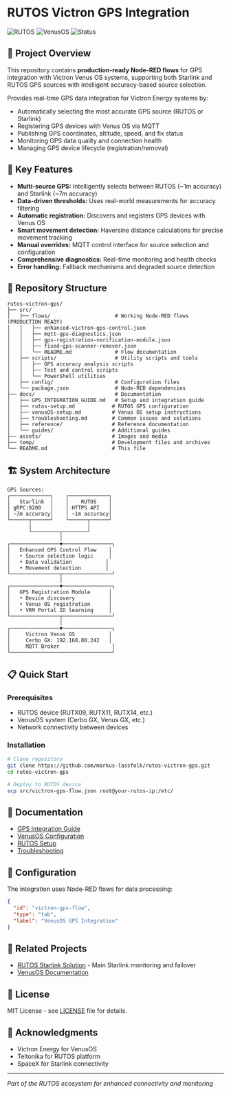 # RUTOS Victron GPS Integration

![RUTOS](https://img.shields.io/badge/RUTOS-Compatible-green)
![VenusOS](https://img.shields.io/badge/VenusOS-Compatible-blue)
![Status](https://img.shields.io/badge/Status-Production_Ready-brightgreen)

## 🎯 Project Overview

This repository contains **production-ready Node-RED flows** for GPS integration with Victron Venus OS systems, supporting both Starlink and RUTOS GPS sources with intelligent accuracy-based source selection.

Provides real-time GPS data integration for Victron Energy systems by:
- Automatically selecting the most accurate GPS source (RUTOS or Starlink)
- Registering GPS devices with Venus OS via MQTT
- Publishing GPS coordinates, altitude, speed, and fix status
- Monitoring GPS data quality and connection health
- Managing GPS device lifecycle (registration/removal)

## 🚀 Key Features

- **Multi-source GPS:** Intelligently selects between RUTOS (~1m accuracy) and Starlink (~7m accuracy)
- **Data-driven thresholds:** Uses real-world measurements for accuracy filtering
- **Automatic registration:** Discovers and registers GPS devices with Venus OS
- **Smart movement detection:** Haversine distance calculations for precise movement tracking
- **Manual overrides:** MQTT control interface for source selection and configuration
- **Comprehensive diagnostics:** Real-time monitoring and health checks
- **Error handling:** Fallback mechanisms and degraded source detection

## 📁 Repository Structure

```
rutos-victron-gps/
├── src/
│   ├── flows/                     # Working Node-RED flows (PRODUCTION READY)
│   │   ├── enhanced-victron-gps-control.json
│   │   ├── mqtt-gps-diagnostics.json  
│   │   ├── gps-registration-verification-module.json
│   │   ├── fixed-gps-scanner-remover.json
│   │   └── README.md              # Flow documentation
│   ├── scripts/                   # Utility scripts and tools
│   │   ├── GPS accuracy analysis scripts
│   │   ├── Test and control scripts  
│   │   └── PowerShell utilities
│   ├── config/                    # Configuration files
│   └── package.json               # Node-RED dependencies
├── docs/                          # Documentation
│   ├── GPS_INTEGRATION_GUIDE.md   # Setup and integration guide
│   ├── rutos-setup.md            # RUTOS GPS configuration  
│   ├── venusOS-setup.md          # Venus OS setup instructions
│   ├── troubleshooting.md        # Common issues and solutions
│   ├── reference/                # Reference documentation
│   └── guides/                   # Additional guides
├── assets/                       # Images and media
├── temp/                         # Development files and archives
└── README.md                     # This file
```

## 🏗️ System Architecture

```
GPS Sources:
┌─────────────┐    ┌─────────────┐
│   Starlink  │    │    RUTOS    │
│ gRPC:9200   │    │ HTTPS API   │
│ ~7m accuracy│    │ ~1m accuracy│
└──────┬──────┘    └──────┬──────┘
       │                  │
       └─────────┬────────┘
                 │
┌────────────────▼────────────────┐
│   Enhanced GPS Control Flow    │
│   • Source selection logic     │
│   • Data validation           │  
│   • Movement detection        │
└────────────────┬────────────────┘
                 │
┌────────────────▼────────────────┐
│   GPS Registration Module      │
│   • Device discovery           │
│   • Venus OS registration      │
│   • VRM Portal ID learning     │
└────────────────┬────────────────┘
                 │
┌────────────────▼────────────────┐
│     Victron Venus OS           │  
│     Cerbo GX: 192.168.80.242   │
│     MQTT Broker                 │
└─────────────────────────────────┘
```

## 📋 Quick Start

### Prerequisites
- RUTOS device (RUTX09, RUTX11, RUTX14, etc.)
- VenusOS system (Cerbo GX, Venus GX, etc.)
- Network connectivity between devices

### Installation
```bash
# Clone repository
git clone https://github.com/markus-lassfolk/rutos-victron-gps.git
cd rutos-victron-gps

# Deploy to RUTOS device
scp src/victron-gps-flow.json root@your-rutos-ip:/etc/
```

## 📖 Documentation

- [GPS Integration Guide](docs/GPS_INTEGRATION_GUIDE.md)
- [VenusOS Configuration](docs/venusOS-setup.md)
- [RUTOS Setup](docs/rutos-setup.md)
- [Troubleshooting](docs/troubleshooting.md)

## 🔧 Configuration

The integration uses Node-RED flows for data processing:

```json
{
  "id": "victron-gps-flow",
  "type": "tab",
  "label": "VenusOS GPS Integration"
}
```

## 🤝 Related Projects

- [RUTOS Starlink Solution](https://github.com/markus-lassfolk/rutos-starlink-victron) - Main Starlink monitoring and failover
- [VenusOS Documentation](https://github.com/victronenergy/venus/wiki)

## 📄 License

MIT License - see [LICENSE](LICENSE) file for details.

## 🙏 Acknowledgments

- Victron Energy for VenusOS
- Teltonika for RUTOS platform
- SpaceX for Starlink connectivity

---
*Part of the RUTOS ecosystem for enhanced connectivity and monitoring*
